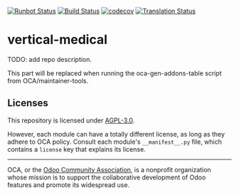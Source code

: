 [![Runbot Status](https://runbot.odoo-community.org/runbot/badge/flat/159/15.0.svg)](https://runbot.odoo-community.org/runbot/repo/github-com-oca-vertical-medical-159)
[![Build Status](https://travis-ci.com/OCA/vertical-medical.svg?branch=15.0)](https://travis-ci.com/OCA/vertical-medical)
[![codecov](https://codecov.io/gh/OCA/vertical-medical/branch/15.0/graph/badge.svg)](https://codecov.io/gh/OCA/vertical-medical)
[![Translation Status](https://translation.odoo-community.org/widgets/vertical-medical-15-0/-/svg-badge.svg)](https://translation.odoo-community.org/engage/vertical-medical-15-0/?utm_source=widget)

<!-- /!\ do not modify above this line -->

# vertical-medical

TODO: add repo description.

<!-- /!\ do not modify below this line -->

<!-- prettier-ignore-start -->

[//]: # (addons)

This part will be replaced when running the oca-gen-addons-table script from OCA/maintainer-tools.

[//]: # (end addons)

<!-- prettier-ignore-end -->

## Licenses

This repository is licensed under [AGPL-3.0](LICENSE).

However, each module can have a totally different license, as long as they adhere to OCA
policy. Consult each module's `__manifest__.py` file, which contains a `license` key
that explains its license.

----

OCA, or the [Odoo Community Association](http://odoo-community.org/), is a nonprofit
organization whose mission is to support the collaborative development of Odoo features
and promote its widespread use.
